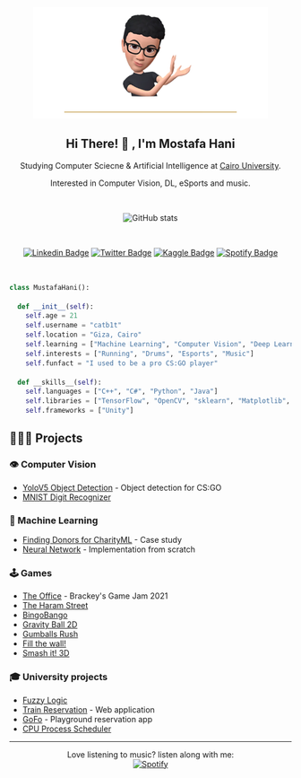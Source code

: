 <div align="center">

![Header](header.png)
<p>
<h2>Hi There! 👋 , I'm Mostafa Hani</h2>
Studying Computer Sciecne & Artificial Intelligence at <a href="Cairo University">Cairo University</a>.  
    
Interested in Computer Vision, DL, eSports and music.
</p>

<br />

![GitHub stats](https://github-readme-stats.vercel.app/api?username=catb1t&count_private=true&show_icons=false&theme=ayu-mirage&hide_title=true)

<br />

[![Linkedin Badge](https://img.shields.io/badge/LinkedIn-0077B5?style=flat-square&logo=linkedin&logoColor=white
)](https://www.linkedin.com/in/catbit/)
[![Twitter Badge](https://img.shields.io/badge/Twitter-1DA1F2?style=flat-square&logo=twitter&logoColor=white
)](https://twitter.com/catb1t)
[![Kaggle Badge](https://img.shields.io/badge/Kaggle-035a7d?style=flat-square&logo=kaggle&logoColor=white)](https://www.kaggle.com/mostafahani)
[![Spotify Badge](https://img.shields.io/badge/Spotify-1ED760?style=flat-square&logo=spotify&logoColor=white)](https://open.spotify.com/user/bingotw)

<br />
</div>

```python
class MustafaHani():
    
  def __init__(self):
    self.age = 21
    self.username = "catb1t"
    self.location = "Giza, Cairo"
    self.learning = ["Machine Learning", "Computer Vision", "Deep Learning"]
    self.interests = ["Running", "Drums", "Esports", "Music"]
    self.funfact = "I used to be a pro CS:GO player"
    
  def __skills__(self):
    self.languages = ["C++", "C#", "Python", "Java"]
    self.libraries = ["TensorFlow", "OpenCV", "sklearn", "Matplotlib", "Seaborn"]
    self.frameworks = ["Unity"]
```

## 👨🏻‍💻 Projects

### 👁️ Computer Vision 
- [YoloV5 Object Detection](https://github.com/CatB1t/ObjectDetectionYOLO) - Object detection for CS:GO
- [MNIST Digit Recognizer](https://github.com/CatB1t/MNIST_Digits_model)
### 💎 Machine Learning 
- [Finding Donors for CharityML](https://github.com/CatB1t/EgyFWD-ML-Project) - Case study
- [Neural Network](https://github.com/CatB1t/NeuralNetwork) - Implementation from scratch
### 🕹️ Games
- [The Office](https://github.com/CatB1t/TheOffice) - Brackey's Game Jam 2021 
- [The Haram Street](https://play.google.com/store/apps/details?id=com.BingoBango.HaramStreet) 
- [BingoBango](https://store.steampowered.com/app/924280/BingoBango/)
- [Gravity Ball 2D](https://apps.apple.com/us/app/gravity-ball-2d/id1476960864)
- [Gumballs Rush](https://apps.apple.com/us/app/gumballs-rush/id1485094098)
- [Fill the wall!](https://apps.apple.com/us/app/fill-the-wall/id1478654445)
- [Smash it! 3D](https://apps.apple.com/us/app/smash-it-3d/id1481307963)
### 🎓 University projects
- [Fuzzy Logic](https://github.com/CatB1t/fuzzy_logic)
- [Train Reservation](https://github.com/CatB1t/WebTrainReservation) - Web application
- [GoFo](https://github.com/CatB1t/GoFo) - Playground reservation app
- [CPU Process Scheduler](https://github.com/Al-ameen007/CPU_Scheduler) 
---
<div align="center">

Love listening to music? listen along with me:
<br />
[![Spotify](https://catb1t.vercel.app/api/spotify)](https://open.spotify.com/user/bingotw)

</div>
